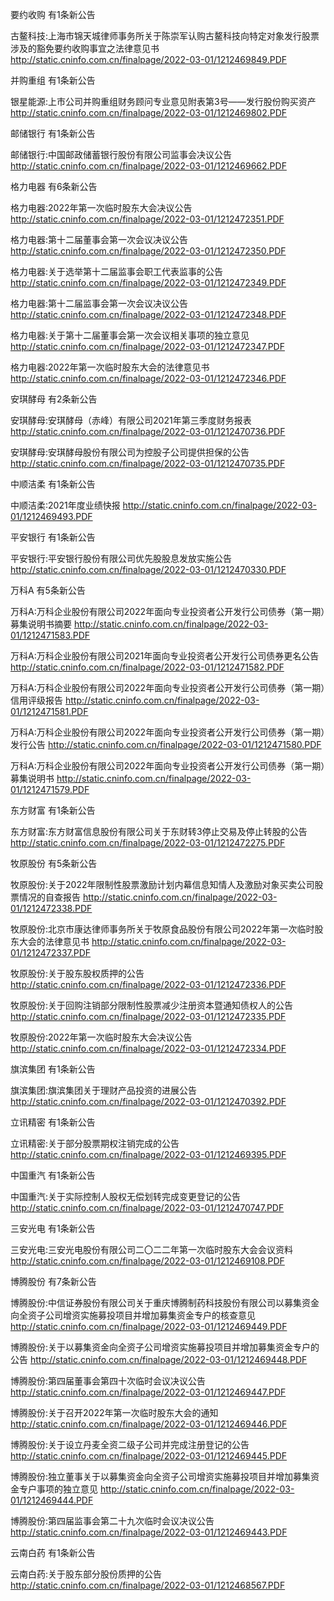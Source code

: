 要约收购 有1条新公告 

古鳌科技:上海市锦天城律师事务所关于陈崇军认购古鳌科技向特定对象发行股票涉及的豁免要约收购事宜之法律意见书 http://static.cninfo.com.cn/finalpage/2022-03-01/1212469849.PDF 

并购重组 有1条新公告 

银星能源:上市公司并购重组财务顾问专业意见附表第3号——发行股份购买资产 http://static.cninfo.com.cn/finalpage/2022-03-01/1212469802.PDF 

邮储银行 有1条新公告 

邮储银行:中国邮政储蓄银行股份有限公司监事会决议公告 http://static.cninfo.com.cn/finalpage/2022-03-01/1212469662.PDF 

格力电器 有6条新公告 

格力电器:2022年第一次临时股东大会决议公告 http://static.cninfo.com.cn/finalpage/2022-03-01/1212472351.PDF 

格力电器:第十二届董事会第一次会议决议公告 http://static.cninfo.com.cn/finalpage/2022-03-01/1212472350.PDF 

格力电器:关于选举第十二届监事会职工代表监事的公告 http://static.cninfo.com.cn/finalpage/2022-03-01/1212472349.PDF 

格力电器:第十二届监事会第一次会议决议公告 http://static.cninfo.com.cn/finalpage/2022-03-01/1212472348.PDF 

格力电器:关于第十二届董事会第一次会议相关事项的独立意见 http://static.cninfo.com.cn/finalpage/2022-03-01/1212472347.PDF 

格力电器:2022年第一次临时股东大会的法律意见书 http://static.cninfo.com.cn/finalpage/2022-03-01/1212472346.PDF 

安琪酵母 有2条新公告 

安琪酵母:安琪酵母（赤峰）有限公司2021年第三季度财务报表 http://static.cninfo.com.cn/finalpage/2022-03-01/1212470736.PDF 

安琪酵母:安琪酵母股份有限公司为控股子公司提供担保的公告 http://static.cninfo.com.cn/finalpage/2022-03-01/1212470735.PDF 

中顺洁柔 有1条新公告 

中顺洁柔:2021年度业绩快报 http://static.cninfo.com.cn/finalpage/2022-03-01/1212469493.PDF 

平安银行 有1条新公告 

平安银行:平安银行股份有限公司优先股股息发放实施公告 http://static.cninfo.com.cn/finalpage/2022-03-01/1212470330.PDF 

万科A 有5条新公告 

万科A:万科企业股份有限公司2022年面向专业投资者公开发行公司债券（第一期）募集说明书摘要 http://static.cninfo.com.cn/finalpage/2022-03-01/1212471583.PDF 

万科A:万科企业股份有限公司2021年面向专业投资者公开发行公司债券更名公告 http://static.cninfo.com.cn/finalpage/2022-03-01/1212471582.PDF 

万科A:万科企业股份有限公司2022年面向专业投资者公开发行公司债券（第一期）信用评级报告 http://static.cninfo.com.cn/finalpage/2022-03-01/1212471581.PDF 

万科A:万科企业股份有限公司2022年面向专业投资者公开发行公司债券（第一期）发行公告 http://static.cninfo.com.cn/finalpage/2022-03-01/1212471580.PDF 

万科A:万科企业股份有限公司2022年面向专业投资者公开发行公司债券（第一期）募集说明书 http://static.cninfo.com.cn/finalpage/2022-03-01/1212471579.PDF 

东方财富 有1条新公告 

东方财富:东方财富信息股份有限公司关于东财转3停止交易及停止转股的公告 http://static.cninfo.com.cn/finalpage/2022-03-01/1212472275.PDF 

牧原股份 有5条新公告 

牧原股份:关于2022年限制性股票激励计划内幕信息知情人及激励对象买卖公司股票情况的自查报告 http://static.cninfo.com.cn/finalpage/2022-03-01/1212472338.PDF 

牧原股份:北京市康达律师事务所关于牧原食品股份有限公司2022年第一次临时股东大会的法律意见书 http://static.cninfo.com.cn/finalpage/2022-03-01/1212472337.PDF 

牧原股份:关于股东股权质押的公告 http://static.cninfo.com.cn/finalpage/2022-03-01/1212472336.PDF 

牧原股份:关于回购注销部分限制性股票减少注册资本暨通知债权人的公告 http://static.cninfo.com.cn/finalpage/2022-03-01/1212472335.PDF 

牧原股份:2022年第一次临时股东大会决议公告 http://static.cninfo.com.cn/finalpage/2022-03-01/1212472334.PDF 

旗滨集团 有1条新公告 

旗滨集团:旗滨集团关于理财产品投资的进展公告 http://static.cninfo.com.cn/finalpage/2022-03-01/1212470392.PDF 

立讯精密 有1条新公告 

立讯精密:关于部分股票期权注销完成的公告 http://static.cninfo.com.cn/finalpage/2022-03-01/1212469395.PDF 

中国重汽 有1条新公告 

中国重汽:关于实际控制人股权无偿划转完成变更登记的公告 http://static.cninfo.com.cn/finalpage/2022-03-01/1212470747.PDF 

三安光电 有1条新公告 

三安光电:三安光电股份有限公司二〇二二年第一次临时股东大会会议资料 http://static.cninfo.com.cn/finalpage/2022-03-01/1212469108.PDF 

博腾股份 有7条新公告 

博腾股份:中信证券股份有限公司关于重庆博腾制药科技股份有限公司以募集资金向全资子公司增资实施募投项目并增加募集资金专户的核查意见 http://static.cninfo.com.cn/finalpage/2022-03-01/1212469449.PDF 

博腾股份:关于以募集资金向全资子公司增资实施募投项目并增加募集资金专户的公告 http://static.cninfo.com.cn/finalpage/2022-03-01/1212469448.PDF 

博腾股份:第四届董事会第四十次临时会议决议公告 http://static.cninfo.com.cn/finalpage/2022-03-01/1212469447.PDF 

博腾股份:关于召开2022年第一次临时股东大会的通知 http://static.cninfo.com.cn/finalpage/2022-03-01/1212469446.PDF 

博腾股份:关于设立丹麦全资二级子公司并完成注册登记的公告 http://static.cninfo.com.cn/finalpage/2022-03-01/1212469445.PDF 

博腾股份:独立董事关于以募集资金向全资子公司增资实施募投项目并增加募集资金专户事项的独立意见 http://static.cninfo.com.cn/finalpage/2022-03-01/1212469444.PDF 

博腾股份:第四届监事会第二十九次临时会议决议公告 http://static.cninfo.com.cn/finalpage/2022-03-01/1212469443.PDF 

云南白药 有1条新公告 

云南白药:关于股东部分股份质押的公告 http://static.cninfo.com.cn/finalpage/2022-03-01/1212468567.PDF 

